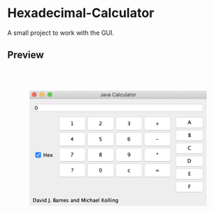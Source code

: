 # Hexadecimal-Calculator
A small project to work with the GUI.

## Preview
<img src="./images/calculator.png" width="400" style="padding:50px;">
